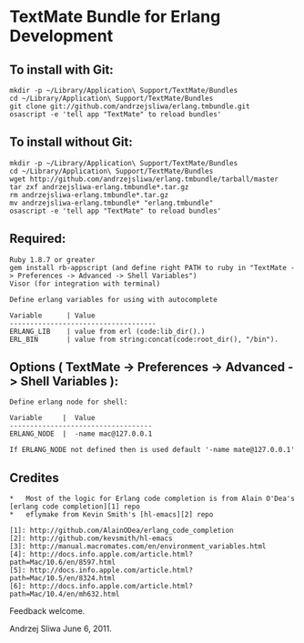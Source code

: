 # TextMate Bundle for Erlang Development

To install with Git:
--------------------

    mkdir -p ~/Library/Application\ Support/TextMate/Bundles
    cd ~/Library/Application\ Support/TextMate/Bundles
    git clone git://github.com/andrzejsliwa/erlang.tmbundle.git
    osascript -e 'tell app "TextMate" to reload bundles'


To install without Git:
-----------------------

    mkdir -p ~/Library/Application\ Support/TextMate/Bundles
    cd ~/Library/Application\ Support/TextMate/Bundles
    wget http://github.com/andrzejsliwa/erlang.tmbundle/tarball/master
    tar zxf andrzejsliwa-erlang.tmbundle*.tar.gz
    rm andrzejsliwa-erlang.tmbundle*.tar.gz
    mv andrzejsliwa-erlang.tmbundle* "erlang.tmbundle"
    osascript -e 'tell app "TextMate" to reload bundles'

Required:
---------

    Ruby 1.8.7 or greater
    gem install rb-appscript (and define right PATH to ruby in "TextMate -> Preferences -> Advanced -> Shell Variables")
    Visor (for integration with terminal)

    Define erlang variables for using with autocomplete

    Variable      | Value
    ------------------------------------
    ERLANG_LIB    | value from erl (code:lib_dir().)
    ERL_BIN       | value from string:concat(code:root_dir(), "/bin").

Options ( TextMate -> Preferences -> Advanced -> Shell Variables ):
-------------------------------------------------------------------

    Define erlang node for shell:

    Variable     |  Value
    -----------------------------------
    ERLANG_NODE  |  -name mac@127.0.0.1

    If ERLANG_NODE not defined then is used default '-name mate@127.0.0.1'


Credites
--------

    *   Most of the logic for Erlang code completion is from Alain O'Dea's [erlang code completion][1] repo
    *   eflymake from Kevin Smith's [hl-emacs][2] repo

    [1]: http://github.com/AlainODea/erlang_code_completion
    [2]: http://github.com/kevsmith/hl-emacs
    [3]: http://manual.macromates.com/en/environment_variables.html
    [4]: http://docs.info.apple.com/article.html?path=Mac/10.6/en/8597.html
    [5]: http://docs.info.apple.com/article.html?path=Mac/10.5/en/8324.html
    [6]: http://docs.info.apple.com/article.html?path=Mac/10.4/en/mh632.html

Feedback welcome.

Andrzej Sliwa
June 6, 2011.